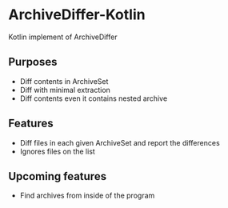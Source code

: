 ArchiveDiffer-Kotlin
====

Kotlin implement of ArchiveDiffer

## Purposes

* Diff contents in ArchiveSet
* Diff with minimal extraction
* Diff contents even it contains nested archive

## Features

* Diff files in each given ArchiveSet and report the differences
* Ignores files on the list

## Upcoming features

* Find archives from inside of the program
